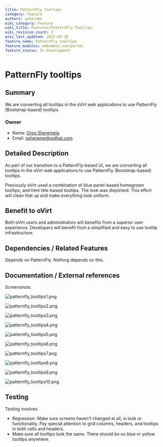 ```yaml
---
title: PatternFly Tooltips
category: feature
authors: gshereme
wiki_category: Feature
wiki_title: Features/PatternFly Tooltips
wiki_revision_count: 3
wiki_last_updated: 2015-03-10
feature_name: PatternFly tooltips
feature_modules: webadmin,userportal
feature_status: In Development
---
```


# PatternFly tooltips

## Summary

We are converting all tooltips in the oVirt web applications to use PatternFly (Bootstrap-based) tooltips.

### Owner

*   Name: [ Greg Sheremeta](User:Gshereme)
*   Email: gshereme@redhat.com

## Detailed Description

As part of our transition to a PatternFly-based UI, we are converting all tooltips in the oVirt web applications to use PatternFly (Bootstrap-based) tooltips.

Previously oVirt used a combination of blue panel-based homegrown tooltips, and html title-based tooltips. The look was disjointed. This effort will clean that up and make everything look uniform.

## Benefit to oVirt

Both oVirt users and administrators will benefits from a superior user experience. Developers will benefit from a simplified and easy to use tooltip infrastructure.

## Dependencies / Related Features

Depends on PatternFly. Nothing depends on this.

## Documentation / External references

Screenshots:

![](patternfly_tooltips1.png "patternfly_tooltips1.png")

![](patternfly_tooltips2.png "patternfly_tooltips2.png")

![](patternfly_tooltips3.png "patternfly_tooltips3.png")

![](patternfly_tooltips4.png "patternfly_tooltips4.png")

![](patternfly_tooltips5.png "patternfly_tooltips5.png")

![](patternfly_tooltips6.png "patternfly_tooltips6.png")

![](patternfly_tooltips7.png "patternfly_tooltips7.png")

![](patternfly_tooltips8.png "patternfly_tooltips8.png")

![](patternfly_tooltips9.png "patternfly_tooltips9.png")

![](patternfly_tooltips10.png "patternfly_tooltips10.png")

## Testing

Testing involves

*   Regression. Make sure screens haven't changed at all, in look or functionality. Pay special attention to grid columns, headers, and tooltips in both cells and headers.
*   Make sure all tooltips look the same. There should be no blue or yellow tooltips anywhere.



